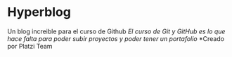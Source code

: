 # Hyperblog
Un blog increible para el curso de Github
*El curso de Git y GitHub es lo que hace falta para poder subir proyectos y poder tener un portafolio*
*Creado por Platzi Team
